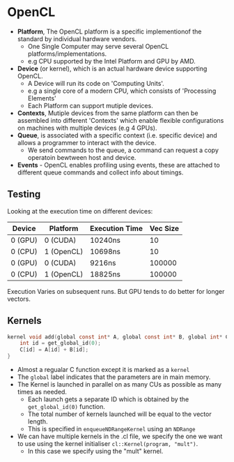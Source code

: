 # OpenCL

- **Platform**, The OpenCL platform is a specific implementionof the standard by individual hardware vendors. 
 	- One Single Computer may serve several OpenCL platforms/implementations.
	- e.g CPU supported by the Intel Platform and GPU by AMD. 
- **Device** (or kernel), which is an actual hardware device supporting OpenCL.
	- A Device will run its code on 'Computing Units'.
	- e.g a single core of a modern CPU, which consists of 'Processing Elements'
	- Each Platform can support mutiple devices.
- **Contexts**, Mutiple devices from the same platform can then be assembled into different 'Contexts' which enable flexible configurations on machines with multiple devices (e.g 4 GPUs).
- **Queue**, is associated with a specific context (i.e. specific device) and allows a programmer to interact with the device.
	- We send commands to the queue, a command can request a copy operatoin bewtween host and device.
- **Events** - OpenCL enables profiling using events, these are attached to different queue commands and collect info about timings.

## Testing
Looking at the execution time on different devices:

| Device | Platform | Execution Time | Vec Size |
| -------|----------|----------------|----------|
|0 (GPU) | 0 (CUDA) |  10240ns       |  10      |
|0 (CPU) |1 (OpenCL)|  10698ns       |  10      |
|0 (GPU) | 0 (CUDA) |  9216ns        | 100000   |
|0 (CPU) |1 (OpenCL)|  18825ns       | 100000   |

Execution Varies on subsequent runs. But GPU tends to do better for longer vectors.

## Kernels 

```c
kernel void add(global const int* A, global const int* B, global int* C) {
	int id = get_global_id(0);
	C[id] = A[id] + B[id];
}
```
- Almost a regualar C function except it is marked as a `kernel` 
- The `global` label indicates that the parameters are in main memory. 
- The Kernel is launched in parallel on as many CUs as possible as many times as needed.
	- Each launch gets a separate ID which is obtained by the `get_global_id(0)` function.
	- The total number of kernels launched will be equal to the vector length.
	- This is specified in `enqueueNDRangeKernel` using an `NDRange`
- We can have multiple kernels in the .cl file, we specify the one we want to use using the kernel initialiser `cl::Kernel(program, "mult")`.
	- In this case we specify using the "mult" kernel.
